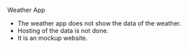 Weather App

- The weather app does not show the data of the weather.
- Hosting of the data is not done.
- It is an mockup website.
